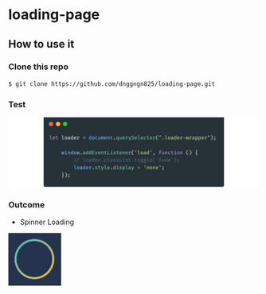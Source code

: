 # loading-page

## How to use it
### Clone this repo

```bash
$ git clone https://github.com/dnggngn825/loading-page.git
```

### Test

![Code Snippet in JS](/spinner-loading/image/jsfile.png)

### Outcome
- Spinner Loading


![Spinner Loading](/spinner-loading/image/outcome.gif)
